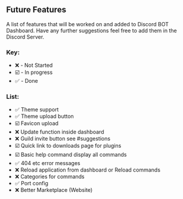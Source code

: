 ## Future Features
A list of features that will be worked on and added to Discord BOT Dashboard. Have any further suggestions feel free to add them in the Discord Server.

### Key:
* ❌ - Not Started
* ☑️ - In progress
* ✅ - Done

### List:
- ✅ Theme support
- ✅ Theme upload button
- ☑️ Favicon upload
- ❌ Update function inside dashboard
- ❌ Guild invite button see #suggestions
- ☑️ Quick link to downloads page for plugins
- ☑️ Basic help command display all commands
- ✅ 404 etc error messages
- ❌ Reload application from dashboard or Reload commands
- ❌ Categories for commands
- ✅ Port config
- ❌ Better Marketplace (Website)